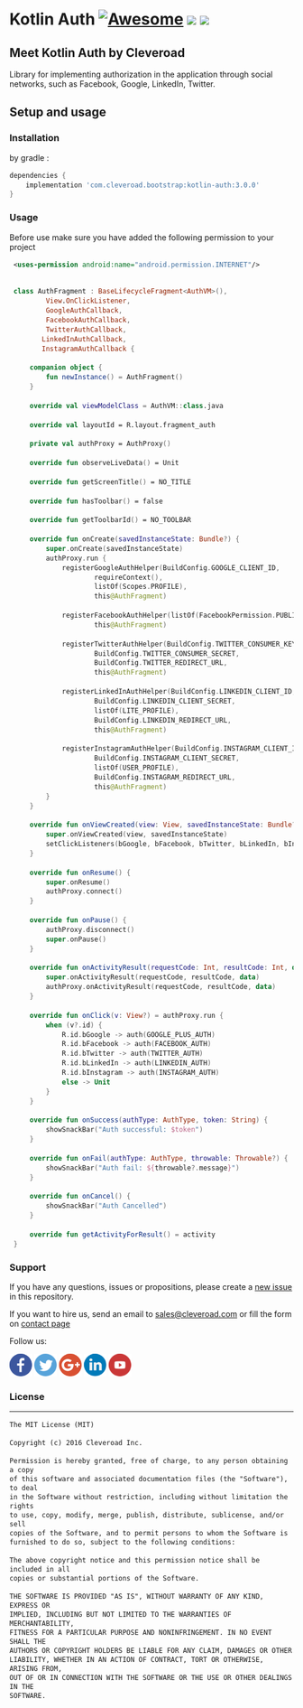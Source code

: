 # Kotlin Auth [![Awesome](https://cdn.rawgit.com/sindresorhus/awesome/d7305f38d29fed78fa85652e3a63e154dd8e8829/media/badge.svg)](https://github.com/sindresorhus/awesome) <img src="https://www.cleveroad.com/public/comercial/label-android.svg" height="19"> <a href="https://www.cleveroad.com/?utm_source=github&utm_medium=label&utm_campaign=contacts"><img src="https://www.cleveroad.com/public/comercial/label-cleveroad.svg" height="19"></a>

## Meet Kotlin Auth by Cleveroad

Library for implementing authorization in the application through social networks, such as Facebook, Google, LinkedIn, Twitter.

## Setup and usage
### Installation
by gradle : 
```groovy
dependencies {
    implementation 'com.cleveroad.bootstrap:kotlin-auth:3.0.0'
}
```

### Usage ###

Before use make sure you have added the following permission to your project

```xml
 <uses-permission android:name="android.permission.INTERNET"/>
```

```kotlin

 class AuthFragment : BaseLifecycleFragment<AuthVM>(),
         View.OnClickListener,
         GoogleAuthCallback,
         FacebookAuthCallback,
         TwitterAuthCallback,
        LinkedInAuthCallback,
        InstagramAuthCallback {

     companion object {
         fun newInstance() = AuthFragment()
     }

     override val viewModelClass = AuthVM::class.java

     override val layoutId = R.layout.fragment_auth

     private val authProxy = AuthProxy()

     override fun observeLiveData() = Unit

     override fun getScreenTitle() = NO_TITLE

     override fun hasToolbar() = false

     override fun getToolbarId() = NO_TOOLBAR

     override fun onCreate(savedInstanceState: Bundle?) {
         super.onCreate(savedInstanceState)
         authProxy.run {
             registerGoogleAuthHelper(BuildConfig.GOOGLE_CLIENT_ID,
                     requireContext(),
                     listOf(Scopes.PROFILE),
                     this@AuthFragment)

             registerFacebookAuthHelper(listOf(FacebookPermission.PUBLIC_PROFILE),
                     this@AuthFragment)

             registerTwitterAuthHelper(BuildConfig.TWITTER_CONSUMER_KEY,
                     BuildConfig.TWITTER_CONSUMER_SECRET,
                     BuildConfig.TWITTER_REDIRECT_URL,
                     this@AuthFragment)

             registerLinkedInAuthHelper(BuildConfig.LINKEDIN_CLIENT_ID,
                     BuildConfig.LINKEDIN_CLIENT_SECRET,
                     listOf(LITE_PROFILE),
                     BuildConfig.LINKEDIN_REDIRECT_URL,
                     this@AuthFragment)

             registerInstagramAuthHelper(BuildConfig.INSTAGRAM_CLIENT_ID,
                     BuildConfig.INSTAGRAM_CLIENT_SECRET,
                     listOf(USER_PROFILE),
                     BuildConfig.INSTAGRAM_REDIRECT_URL,
                     this@AuthFragment)
         }
     }

     override fun onViewCreated(view: View, savedInstanceState: Bundle?) {
         super.onViewCreated(view, savedInstanceState)
         setClickListeners(bGoogle, bFacebook, bTwitter, bLinkedIn, bInstagram)
     }

     override fun onResume() {
         super.onResume()
         authProxy.connect()
     }

     override fun onPause() {
         authProxy.disconnect()
         super.onPause()
     }

     override fun onActivityResult(requestCode: Int, resultCode: Int, data: Intent?) {
         super.onActivityResult(requestCode, resultCode, data)
         authProxy.onActivityResult(requestCode, resultCode, data)
     }

     override fun onClick(v: View?) = authProxy.run {
         when (v?.id) {
             R.id.bGoogle -> auth(GOOGLE_PLUS_AUTH)
             R.id.bFacebook -> auth(FACEBOOK_AUTH)
             R.id.bTwitter -> auth(TWITTER_AUTH)
             R.id.bLinkedIn -> auth(LINKEDIN_AUTH)
             R.id.bInstagram -> auth(INSTAGRAM_AUTH)
             else -> Unit
         }
     }

     override fun onSuccess(authType: AuthType, token: String) {
         showSnackBar("Auth successful: $token")
     }

     override fun onFail(authType: AuthType, throwable: Throwable?) {
         showSnackBar("Auth fail: ${throwable?.message}")
     }

     override fun onCancel() {
         showSnackBar("Auth Cancelled")
     }

     override fun getActivityForResult() = activity
 }

```

### Support ###
If you have any questions, issues or propositions, please create a <a href="../../issues/new">new issue</a> in this repository.

If you want to hire us, send an email to sales@cleveroad.com or fill the form on <a href="https://www.cleveroad.com/contact">contact page</a>

Follow us:

[![Awesome](/images/social/facebook.png)](https://www.facebook.com/cleveroadinc/)   [![Awesome](/images/social/twitter.png)](https://twitter.com/cleveroadinc)   [![Awesome](/images/social/google.png)](https://plus.google.com/+CleveroadInc)   [![Awesome](/images/social/linkedin.png)](https://www.linkedin.com/company/cleveroad-inc-)   [![Awesome](/images/social/youtube.png)](https://www.youtube.com/channel/UCFNHnq1sEtLiy0YCRHG2Vaw)
<br/>

### License ###
* * *
    The MIT License (MIT)
    
    Copyright (c) 2016 Cleveroad Inc.
    
    Permission is hereby granted, free of charge, to any person obtaining a copy
    of this software and associated documentation files (the "Software"), to deal
    in the Software without restriction, including without limitation the rights
    to use, copy, modify, merge, publish, distribute, sublicense, and/or sell
    copies of the Software, and to permit persons to whom the Software is
    furnished to do so, subject to the following conditions:
    
    The above copyright notice and this permission notice shall be included in all
    copies or substantial portions of the Software.
    
    THE SOFTWARE IS PROVIDED "AS IS", WITHOUT WARRANTY OF ANY KIND, EXPRESS OR
    IMPLIED, INCLUDING BUT NOT LIMITED TO THE WARRANTIES OF MERCHANTABILITY,
    FITNESS FOR A PARTICULAR PURPOSE AND NONINFRINGEMENT. IN NO EVENT SHALL THE
    AUTHORS OR COPYRIGHT HOLDERS BE LIABLE FOR ANY CLAIM, DAMAGES OR OTHER
    LIABILITY, WHETHER IN AN ACTION OF CONTRACT, TORT OR OTHERWISE, ARISING FROM,
    OUT OF OR IN CONNECTION WITH THE SOFTWARE OR THE USE OR OTHER DEALINGS IN THE
    SOFTWARE.
